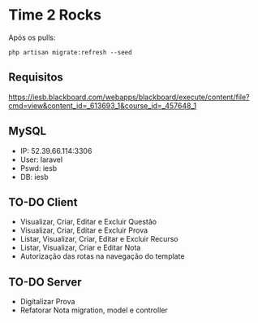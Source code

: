 # Time 2 Rocks
Após os pulls:
```
php artisan migrate:refresh --seed
```

## Requisitos
https://iesb.blackboard.com/webapps/blackboard/execute/content/file?cmd=view&content_id=_613693_1&course_id=_457648_1

## MySQL
* IP: 52.39.66.114:3306
* User: laravel
* Pswd: iesb
* DB: iesb

## TO-DO Client
* Visualizar, Criar, Editar e Excluir Questão
* Visualizar, Criar, Editar e Excluir Prova
* Listar, Visualizar, Criar, Editar e Excluir Recurso
* Listar, Visualizar, Criar e Editar Nota
* Autorização das rotas na navegação do template

## TO-DO Server
* Digitalizar Prova
* Refatorar Nota migration, model e controller
